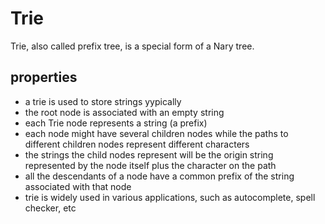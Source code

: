 # Trie
Trie, also called prefix tree, is a special form of a Nary tree.

## properties
- a trie is used to store strings yypically
- the root node is associated with an empty string
- each Trie node represents a string (a prefix)
- each node might have several children nodes while the paths to different children nodes represent different characters
- the strings the child nodes represent will be the origin string represented by the node itself plus the character on the path
- all the descendants of a node have a common prefix of the string associated with that node
- trie is widely used in various applications, such as autocomplete, spell checker, etc
